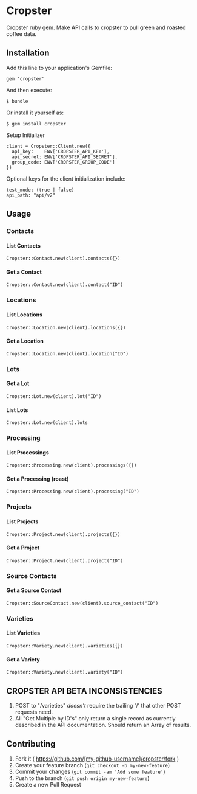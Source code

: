 # Cropster
Cropster ruby gem. Make API calls to cropster to pull green and roasted coffee data.

## Installation

Add this line to your application's Gemfile:

    gem 'cropster'

And then execute:

    $ bundle

Or install it yourself as:

    $ gem install cropster

Setup Initializer

    client = Cropster::Client.new({
      api_key:    ENV['CROPSTER_API_KEY'],
      api_secret: ENV['CROPSTER_API_SECRET'],
      group_code: ENV['CROPSTER_GROUP_CODE']
    })

Optional keys for the client initialization include:

    test_mode: (true | false)
    api_path: "api/v2"

## Usage

### Contacts

#### List Contacts
    Cropster::Contact.new(client).contacts({})

#### Get a Contact
    Cropster::Contact.new(client).contact("ID")

### Locations
#### List Locations
    Cropster::Location.new(client).locations({})
#### Get a Location
    Cropster::Location.new(client).location("ID")

### Lots
#### Get a Lot
    Cropster::Lot.new(client).lot("ID")
#### List Lots
    Cropster::Lot.new(client).lots

### Processing
#### List Processings
    Cropster::Processing.new(client).processings({})
#### Get a Processing (roast)
    Cropster::Processing.new(client).processing("ID")

### Projects
#### List Projects
    Cropster::Project.new(client).projects({})
#### Get a Project
    Cropster::Project.new(client).project("ID")

### Source Contacts
#### Get a Source Contact
    Cropster::SourceContact.new(client).source_contact("ID")

### Varieties
#### List Varieties
    Cropster::Variety.new(client).varieties({})
#### Get a Variety
    Cropster::Variety.new(client).variety("ID")

## CROPSTER API BETA INCONSISTENCIES

1. POST to "/varieties" _doesn't_ require the trailing '/' that other POST
   requests need.
2. All "Get Multiple by ID's" only return a single record as currently
   described in the API documentation. Should return an Array of results.

## Contributing

1. Fork it ( https://github.com/[my-github-username]/cropster/fork )
2. Create your feature branch (`git checkout -b my-new-feature`)
3. Commit your changes (`git commit -am 'Add some feature'`)
4. Push to the branch (`git push origin my-new-feature`)
5. Create a new Pull Request
